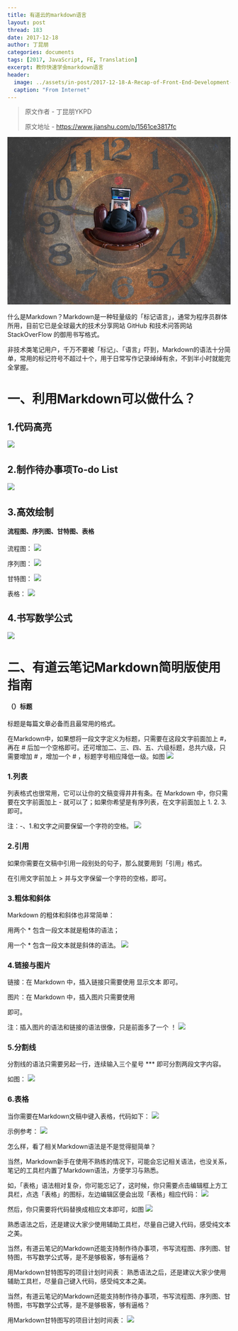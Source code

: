 ```yaml
---
title: 有道云的markdown语言
layout: post
thread: 183
date: 2017-12-18
author: 丁昆朋
categories: documents
tags: [2017, JavaScript, FE, Translation]
excerpt: 教你快速学会markdown语言
header:
  image: ../assets/in-post/2017-12-18-A-Recap-of-Front-End-Development-in-2017-teaser.jpg
  caption: "From Internet"
---
```


>
> 原文作者 - 丁昆朋YKPD
>
> 原文地址 - <https://www.jianshu.com/p/1561ce3817fc>
>


![](/assets/in-post/2017-12-18-A-Recap-of-Front-End-Development-in-2017-1.jpeg "Profile")

什么是Markdown？Markdown是一种轻量级的「标记语言」，通常为程序员群体所用，目前它已是全球最大的技术分享网站 GitHub 和技术问答网站 StackOverFlow 的御用书写格式。

非技术类笔记用户，千万不要被「标记」、「语言」吓到，Markdown的语法十分简单，常用的标记符号不超过十个，用于日常写作记录绰绰有余，不到半小时就能完全掌握。
# 一、利用Markdown可以做什么？

## 1.代码高亮
![](https://upload-images.jianshu.io/upload_images/3969392-5d78f149c965e9b7.png?imageMogr2/auto-orient/)

## 2.制作待办事项To-do List
![](https://upload-images.jianshu.io/upload_images/3969392-7c858d02e9914d92.png?imageMogr2/auto-orient/strip%7CimageView2/2/w/700)

## 3.高效绘制
#### 流程图、序列图、甘特图、表格
流程图：
![](https://upload-images.jianshu.io/upload_images/3969392-50cc69d0992b7616.png?imageMogr2/auto-orient/strip%7CimageView2/2/w/700)

序列图：
![](https://upload-images.jianshu.io/upload_images/3969392-8b6f69dbe1896056.png?imageMogr2/auto-orient/strip%7CimageView2/2/w/700)

甘特图：
![](https://upload-images.jianshu.io/upload_images/3969392-e3d951fc0216e6c0.png?imageMogr2/auto-orient/strip%7CimageView2/2/w/700)

表格：
![](https://upload-images.jianshu.io/upload_images/3969392-99cce1820e7f25d5.png?imageMogr2/auto-orient/strip%7CimageView2/2/w/700)

## 4.书写数学公式
![](https://upload-images.jianshu.io/upload_images/3969392-18832bc1a0df2089.png?imageMogr2/auto-orient/strip%7CimageView2/2/w/700)

# 二、有道云笔记Markdown简明版使用指南

#### （）标题

标题是每篇文章必备而且最常用的格式。

在Markdown中，如果想将一段文字定义为标题，只需要在这段文字前面加上 #，再在 # 后加一个空格即可。还可增加二、三、四、五、六级标题，总共六级，只需要增加 # ，增加一个 # ，标题字号相应降低一级。如图
![](https://upload-images.jianshu.io/upload_images/3969392-a9ce6ae553f8710e.png?imageMogr2/auto-orient/strip%7CimageView2/2/w/700)

### 1.列表

列表格式也很常用，它可以让你的文稿变得井井有条。在 Markdown 中，你只需要在文字前面加上 - 就可以了；如果你希望是有序列表，在文字前面加上 1. 2. 3. 即可。

注：-、1.和文字之间要保留一个字符的空格。
![](https://upload-images.jianshu.io/upload_images/3969392-ff46c52f057f86cd.png?imageMogr2/auto-orient/strip%7CimageView2/2/w/700)

### 2.引用

如果你需要在文稿中引用一段别处的句子，那么就要用到「引用」格式。

在引用文字前加上 > 并与文字保留一个字符的空格，即可。
### 3.粗体和斜体

Markdown 的粗体和斜体也非常简单：

用两个 * 包含一段文本就是粗体的语法；

用一个 * 包含一段文本就是斜体的语法。
![](https://upload-images.jianshu.io/upload_images/3969392-bce4160a4e3a60e0.png?imageMogr2/auto-orient/strip%7CimageView2/2/w/700)
### 4.链接与图片

链接：在 Markdown 中，插入链接只需要使用 显示文本 即可。

图片：在 Markdown 中，插入图片只需要使用

即可。

注：插入图片的语法和链接的语法很像，只是前面多了一个 ！
![](https://upload-images.jianshu.io/upload_images/3969392-89f9f69641bf8a8d.png?imageMogr2/auto-orient/strip%7CimageView2/2/w/700)
### 5.分割线

分割线的语法只需要另起一行，连续输入三个星号 *** 即可分割两段文字内容。

如图：
![](https://upload-images.jianshu.io/upload_images/3969392-4d4bbbdb4c978980.png?imageMogr2/auto-orient/strip%7CimageView2/2/w/700)

### 6.表格

当你需要在Markdown文稿中键入表格，代码如下：
![](https://upload-images.jianshu.io/upload_images/3969392-80c59c81a49f8660.png?imageMogr2/auto-orient/strip%7CimageView2/2/w/700)

示例参考：
![](https://upload-images.jianshu.io/upload_images/3969392-8aa45d1946c14cac.png?imageMogr2/auto-orient/strip%7CimageView2/2/w/700)

怎么样，看了相关Markdown语法是不是觉得挺简单？

当然，Markdown新手在使用不熟练的情况下，可能会忘记相关语法，也没关系，笔记的工具栏内置了Markdown语法，方便学习与熟悉。

如，「表格」语法相对复杂，你可能忘记了，这时候，你只需要点击编辑框上方工具栏，点选「表格」的图标，左边编辑区便会出现「表格」相应代码：
![](https://upload-images.jianshu.io/upload_images/3969392-f4bf62450fc13ba9.jpg?imageMogr2/auto-orient/strip%7CimageView2/2/w/700)

然后，你只需要将代码替换成相应文本即可，如图
![](https://upload-images.jianshu.io/upload_images/3969392-07e82b30c00603c0.png?imageMogr2/auto-orient/strip%7CimageView2/2/w/700)

熟悉语法之后，还是建议大家少使用辅助工具栏，尽量自己键入代码，感受纯文本之美。

当然，有道云笔记的Markdown还能支持制作待办事项，书写流程图、序列图、甘特图，书写数学公式等，是不是够极客，够有逼格？

用Markdown甘特图写的项目计划时间表：
熟悉语法之后，还是建议大家少使用辅助工具栏，尽量自己键入代码，感受纯文本之美。

当然，有道云笔记的Markdown还能支持制作待办事项，书写流程图、序列图、甘特图，书写数学公式等，是不是够极客，够有逼格？

用Markdown甘特图写的项目计划时间表：
![](https://upload-images.jianshu.io/upload_images/3969392-ac29bd88a3100064.png?imageMogr2/auto-orient/strip%7CimageView2/2/w/700)
